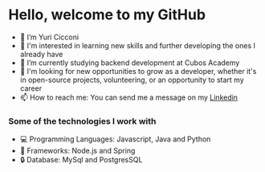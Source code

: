 # Hello, welcome to my GitHub
- 👋 I’m Yuri Cicconi
- 👀 I'm interested in learning new skills and further developing the ones I already have
- 🌱 I’m currently studying backend development at Cubos Academy
- 💞️ I'm looking for new opportunities to grow as a developer, whether it's in open-source projects, volunteering, or an opportunity to start my career
- 📫 How to reach me: You can send me a message on my [Linkedin](https://www.linkedin.com/in/yuricb)

### Some of the technologies I work with
- 💻 Programming Languages: Javascript, Java and Python
- 🔨 Frameworks: Node.js and Spring
- 🔒 Database: MySql and PostgresSQL

<!---
YuriCicconi/YuriCicconi is a ✨ special ✨ repository because its `README.md` (this file) appears on your GitHub profile.
You can click the Preview link to take a look at your changes.
--->
